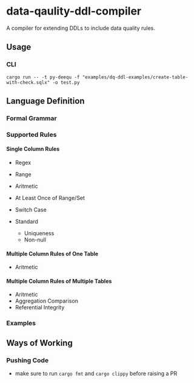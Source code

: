 # data-qaulity-ddl-compiler
A compiler for extending DDLs to include data quality rules.

## Usage

### CLI 

`cargo run -- -t py-deequ -f "examples/dq-ddl-examples/create-table-with-check.sqlx" -o test.py`

## Language Definition

### Formal Grammar

### Supported Rules

#### Single Column Rules

* Regex
* Range
* Aritmetic
* At Least Once of Range/Set
* Switch Case

* Standard
    * Uniqueness
    * Non-null

#### Multiple Column Rules of One Table

* Aritmetic

#### Multiple Column Rules of Multiple Tables

* Aritmetic
* Aggregation Comparison
* Referential Integrity

### Examples

## Ways of Working

### Pushing Code

* make sure to run `cargo fmt` and `cargo clippy` before raising a PR

